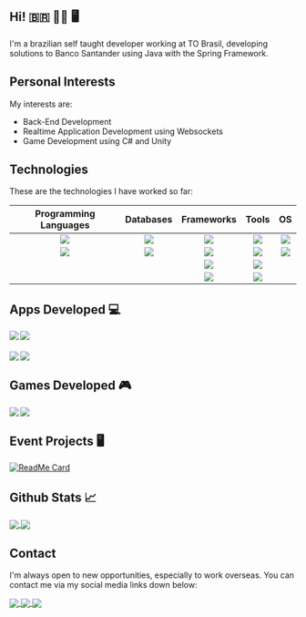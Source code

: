 ## Hi!  🇧🇷 👨‍💻 🖥️

I'm a brazilian self taught developer working at TO Brasil, developing solutions to Banco Santander using Java with the Spring Framework.


## Personal Interests
My interests are:

* Back-End Development
* Realtime Application Development using Websockets
* Game Development using C# and Unity

## Technologies
These are the technologies I have worked so far:

Programming Languages             |  Databases    | Frameworks | Tools | OS
:-------------------------:|:-------------------------:|:-------------------------:|:-------------------------:|:-------------------------:
![](https://img.shields.io/badge/C%23-239120?style=for-the-badge&logo=c-sharp&logoColor=white)  |  ![](https://img.shields.io/badge/SQLite-07405E?style=for-the-badge&logo=sqlite&logoColor=white) | ![](https://img.shields.io/badge/.NET-5C2D91?style=for-the-badge&logo=dot-net&logoColor=white)  | ![](https://img.shields.io/badge/Unity-100000?style=for-the-badge&logo=unity&logoColor=white) | ![](https://img.shields.io/badge/Windows-0078D6?style=for-the-badge&logo=windows&logoColor=white)
![](https://img.shields.io/badge/Java-ED8B00?style=for-the-badge&logo=java&logoColor=white) | ![](https://img.shields.io/badge/PostgreSQL-316192?style=for-the-badge&logo=postgresql&logoColor=white) | ![](https://img.shields.io/badge/Spring-6DB33F?style=for-the-badge&logo=spring&logoColor=white) | ![](https://img.shields.io/badge/Netlify-00C7B7?style=for-the-badge&logo=netlify&logoColor=white) | ![](https://img.shields.io/badge/Linux-FCC624?style=for-the-badge&logo=linux&logoColor=black) 
  [](Language) | [](Database)  | ![](https://img.shields.io/badge/Node.js-43853D?style=for-the-badge&logo=node-dot-js&logoColor=white) | ![](https://img.shields.io/badge/Docker-2CA5E0?style=for-the-badge&logo=docker&logoColor=white) | [](OS)
  [](Language) | [](Database)  | ![](https://img.shields.io/badge/Jekyll-CC0000?style=for-the-badge&logo=Jekyll&logoColor=white) | ![](https://img.shields.io/badge/Markdown-000000?style=for-the-badge&logo=markdown&logoColor=white) | [](OS)
  
  
  
  <!-- Table Structure:
      [](Language) | [](Database)  | [](Framework) | [](Tool) | [](OS)
  -->


## Apps Developed 💻  
<div>
  
<a href="https://github.com/mikxingu/WebSales">
  <img align="left" src="https://github-readme-stats.vercel.app/api/pin/?username=mikxingu&repo=WebSales&theme=highcontrast" />
</a>

<a href="https://github.com/mikxingu/dsdelivery-sds2">
  <img align="center" src="https://github-readme-stats.vercel.app/api/pin/?username=mikxingu&repo=dsdelivery-sds2&theme=highcontrast" />
</a>
  
</div>


####

<div> </div>
<a href="https://github.com/mikxingu/projeto-sds3">
  <img align="left" src="https://github-readme-stats.vercel.app/api/pin/?username=mikxingu&repo=projeto-sds3&theme=highcontrast" />
</a>

<a href="https://github.com/mikxingu/mikxingu.github.io">
  <img align="center" src="https://github-readme-stats.vercel.app/api/pin/?username=mikxingu&repo=mikxingu.github.io&theme=highcontrast" />
</a>

## Games Developed 🎮 

<a href="https://github.com/mikxingu/hexmap_editor">
  <img align="left" src="https://github-readme-stats.vercel.app/api/pin/?username=mikxingu&repo=hexmap_editor&theme=highcontrast" />
</a>

<a href="https://github.com/mikxingu/TotheRescYou">
  <img align="center" src="https://github-readme-stats.vercel.app/api/pin/?username=mikxingu&repo=TotheRescYou&theme=highcontrast" />
</a>


## Event Projects 🖥️

[![ReadMe Card](https://github-readme-stats.vercel.app/api/pin/?username=mikxingu&repo=happy&theme=highcontrast)](https://github.com/mikxingu/happy)


## Github Stats 📈

<a href="https://github.com/anuraghazra/github-readme-stats">
  <img align="center" src="https://github-readme-stats.vercel.app/api?username=mikxingu&show_icons=true&theme=highcontrast&hide=stars" />
</a>

<a href="https://github.com/mikxingu/github-readme-stats">
  <img align="center" src="https://github-readme-stats.vercel.app/api/top-langs/?username=mikxingu&layout=compact&theme=highcontrast&hide=ShaderLab" />
</a>

        

## Contact
I'm always open to new opportunities, especially to work overseas. You can contact me via my social media links down below:

<a href="mailto:michelalvs@gmail.com">
  <img align="center" src="https://img.shields.io/badge/Gmail-D14836?style=for-the-badge&logo=gmail&logoColor=white" />
</a>

<a href="https://www.linkedin.com/in/michel-alves-almeida-leite-84976315a/">
  <img align="center" src="https://img.shields.io/badge/LinkedIn-0077B5?style=for-the-badge&logo=linkedin&logoColor=white" />
</a>

<a href="https://www.instagram.com/mikeriderbr">
  <img align="center" src="https://img.shields.io/badge/Instagram-E4405F?style=for-the-badge&logo=instagram&logoColor=white" />
</a>

